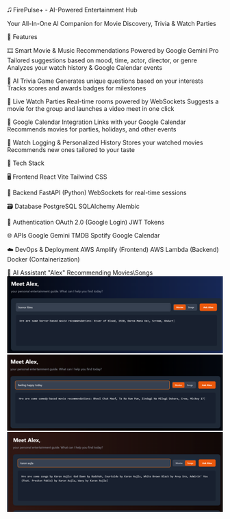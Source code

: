 🎜️ FirePulse+ - AI-Powered Entertainment Hub

Your All-In-One AI Companion for Movie Discovery, Trivia & Watch Parties

🚀 Features

🎞️ Smart Movie & Music Recommendations
Powered by Google Gemini Pro
Tailored suggestions based on mood, time, actor, director, or genre
Analyzes your watch history & Google Calendar events

🤖 AI Trivia Game
Generates unique questions based on your interests
Tracks scores and awards badges for milestones

💬 Live Watch Parties
Real-time rooms powered by WebSockets
Suggests a movie for the group and launches a video meet in one click

📅 Google Calendar Integration
Links with your Google Calendar
Recommends movies for parties, holidays, and other events

📄 Watch Logging & Personalized History
Stores your watched movies
Recommends new ones tailored to your taste

🧰 Tech Stack

🖥️ Frontend
React
Vite
Tailwind CSS

🔧 Backend
FastAPI (Python)
WebSockets for real-time sessions

🗃️ Database
PostgreSQL
SQLAlchemy
Alembic

🔐 Authentication
OAuth 2.0 (Google Login)
JWT Tokens

🌐 APIs
Google Gemini
TMDB
Spotify
Google Calendar

☁️ DevOps & Deployment
AWS Amplify (Frontend)
AWS Lambda (Backend)
Docker (Containerization)

🧠 AI Assistant "Alex" Recommending Movies\Songs
![Movie Suggestions](assets/movie-suggestions.png)
![Movie Suggestions](assets/movie-suggestions(by-mood).png)
![Movie Suggestions](assets/song-suggestions.png)



